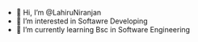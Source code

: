 - 👋 Hi, I’m @LahiruNiranjan
- 👀 I’m interested in Softawre Developing
- 🌱 I’m currently learning Bsc in Software Engineering


<!---
LahiruNiranjan/LahiruNiranjan is a ✨ special ✨ repository because its `README.md` (this file) appears on your GitHub profile.
You can click the Preview link to take a look at your changes.
--->
